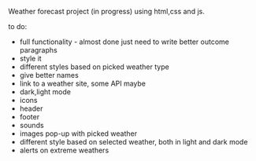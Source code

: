 Weather forecast project (in progress) using html,css and js. 

to do:
- full functionality - almost done just need to write better outcome paragraphs
- style it
- different styles based on picked weather type
- give better names
- link to a weather site, some API maybe
- dark,light mode
- icons
- header
- footer
- sounds
- images pop-up with picked weather
- different style based on selected weather, both in light and dark mode
- alerts on extreme weathers
